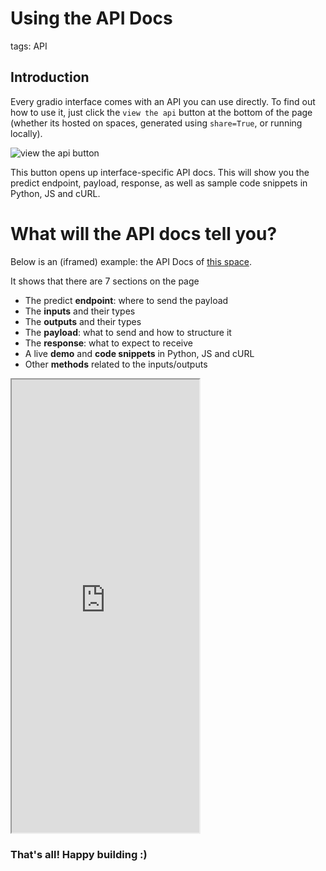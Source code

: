 # Using the API Docs

tags: API

## Introduction

Every gradio interface comes with an API you can use directly. To find out how to use it, just click the `view the api` button at the bottom of the page (whether its hosted on spaces, generated using `share=True`, or running locally).

![view the api button](website/src/assets/img/guides/using_the_api_docs/view-the-api-button.gif)

This button opens up interface-specific API docs. This will show you the predict endpoint, payload, response, as well as sample code snippets in Python, JS and cURL.

# What will the API docs tell you?

Below is an (iframed) example: the API Docs of [this space](https://huggingface.co/spaces/erogol/CoquiTTS).

It shows that there are 7 sections on the page

* The predict **endpoint**: where to send the payload
* The **inputs** and their types
* The **outputs** and their types
* The **payload**: what to send and how to structure it 
* The **response**: what to expect to receive 
* A live **demo** and **code snippets** in Python, JS and cURL
* Other **methods** related to the inputs/outputs 


<iframe src="https://hf.space/gradioiframe/erogol/CoquiTTS/api" frameBorder="5" height="725" title="Gradio app" class="container p-0 flex-grow space-iframe" allow="accelerometer; ambient-light-sensor; autoplay; battery; camera; document-domain; encrypted-media; fullscreen; geolocation; gyroscope; layout-animations; legacy-image-formats; magnetometer; microphone; midi; oversized-images; payment; picture-in-picture; publickey-credentials-get; sync-xhr; usb; vr ; wake-lock; xr-spatial-tracking" sandbox="allow-forms allow-modals allow-popups allow-popups-to-escape-sandbox allow-same-origin allow-scripts allow-downloads"></iframe>

### That's all! Happy building :)